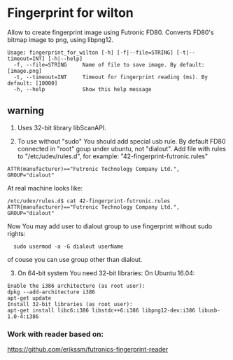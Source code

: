 # Fingerprint for wilton

Allow to create fingerprint image using Futronic FD80.
Converts FD80's bitmap image to png, using libpng12.

```
Usage: fingerprint_for_wilton [-h] [-f|--file=STRING] [-t|--timeout=INT] [-h|--help]
  -f, --file=STRING     Name of file to save image. By default: [image.png]
  -t, --timeout=INT     Timeout for fingerprint reading (ms). By default: [10000]
  -h, --help            Show this help message
```

## warning
1. Uses 32-bit library libScanAPI.

2. To use without "sudo" You should add special usb rule. By default FD80 connected in "root" goup under ubuntu, not "dialout".
Add file with rules to "/etc/udev/rules.d", for example:
"42-fingerprint-futronic.rules"
```
ATTR(manufacturer)=="Futronic Technology Company Ltd.", GROUP="dialout"
```

At real machine looks like:
```
/etc/udev/rules.d$ cat 42-fingerprint-futronic.rules
ATTR{manufacturer}=="Futronic Technology Company Ltd.", GROUP="dialout"
```

Now You may add user to dialout group to use fingerprint without sudo rights:
```
  sudo usermod -a -G dialout userName
```

of couse you can use group other than dialout.

3. On 64-bit system You need 32-bit libraries:
On Ubuntu 16.04:
```
Enable the i386 architecture (as root user):
dpkg --add-architecture i386
apt-get update
Install 32-bit libraries (as root user):
apt-get install libc6:i386 libstdc++6:i386 libpng12-dev:i386 libusb-1.0-4:i386
```

### Work with reader based on:
https://github.com/erikssm/futronics-fingerprint-reader

